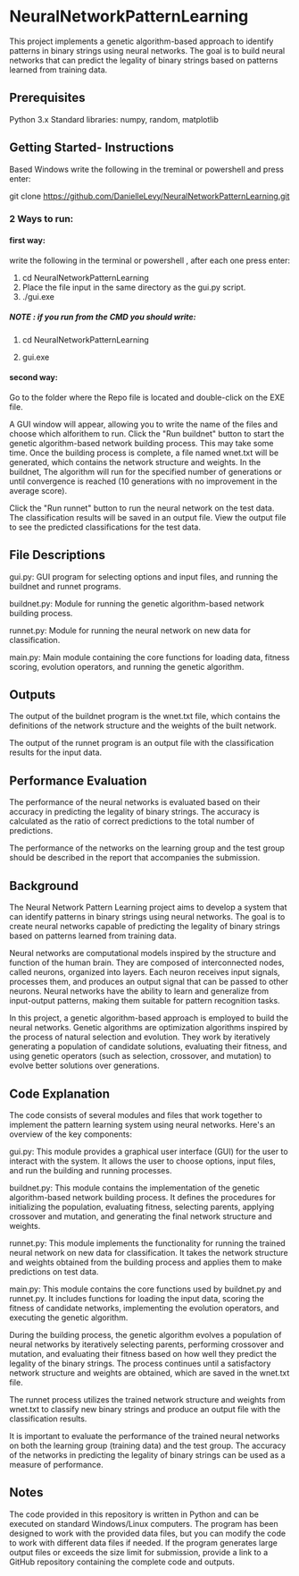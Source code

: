 # NeuralNetworkPatternLearning
This project implements a genetic algorithm-based approach to identify patterns in binary strings using neural networks. The goal is to build neural networks that can predict the legality of binary strings based on patterns learned from training data.

## Prerequisites
Python 3.x
Standard libraries: numpy, random, matplotlib

## Getting Started- Instructions
Based Windows
write the following in the treminal or powershell and press enter:

git clone https://github.com/DanielleLevy/NeuralNetworkPatternLearning.git
### 2 Ways to run:
#### first way:

write the following in the terminal or powershell , after each one press enter:

1. cd NeuralNetworkPatternLearning
2. Place the file input in the same directory as the gui.py script.
2. ./gui.exe

##### NOTE : if you run from the CMD you should write: 

1. cd NeuralNetworkPatternLearning

2. gui.exe


#### second way:
Go to the folder where the Repo file is located and double-click on the EXE file.



A GUI window will appear, allowing you to write the name of the files and choose which alforithem to run.
Click the "Run buildnet" button to start the genetic algorithm-based network building process. This may take some time.
Once the building process is complete, a file named wnet.txt will be generated, which contains the network structure and weights.
In the buildnet, The algorithm will run for the specified number of generations or until convergence is reached (10 generations with no improvement in the average score).


Click the "Run runnet" button to run the neural network on the test data. The classification results will be saved in an output file.
View the output file to see the predicted classifications for the test data.



## File Descriptions
gui.py: GUI program for selecting options and input files, and running the buildnet and runnet programs.

buildnet.py: Module for running the genetic algorithm-based network building process.

runnet.py: Module for running the neural network on new data for classification.

main.py: Main module containing the core functions for loading data, fitness scoring, evolution operators, and running the genetic algorithm.


## Outputs
The output of the buildnet program is the wnet.txt file, which contains the definitions of the network structure and the weights of the built network.

The output of the runnet program is an output file with the classification results for the input data.

## Performance Evaluation
The performance of the neural networks is evaluated based on their accuracy in predicting the legality of binary strings. The accuracy is calculated as the ratio of correct predictions to the total number of predictions.

The performance of the networks on the learning group and the test group should be described in the report that accompanies the submission.
## Background
The Neural Network Pattern Learning project aims to develop a system that can identify patterns in binary strings using neural networks. The goal is to create neural networks capable of predicting the legality of binary strings based on patterns learned from training data.

Neural networks are computational models inspired by the structure and function of the human brain. They are composed of interconnected nodes, called neurons, organized into layers. Each neuron receives input signals, processes them, and produces an output signal that can be passed to other neurons. Neural networks have the ability to learn and generalize from input-output patterns, making them suitable for pattern recognition tasks.

In this project, a genetic algorithm-based approach is employed to build the neural networks. Genetic algorithms are optimization algorithms inspired by the process of natural selection and evolution. They work by iteratively generating a population of candidate solutions, evaluating their fitness, and using genetic operators (such as selection, crossover, and mutation) to evolve better solutions over generations.

## Code Explanation
The code consists of several modules and files that work together to implement the pattern learning system using neural networks. Here's an overview of the key components:

gui.py: This module provides a graphical user interface (GUI) for the user to interact with the system. It allows the user to choose options, input files, and run the building and running processes.

buildnet.py: This module contains the implementation of the genetic algorithm-based network building process. It defines the procedures for initializing the population, evaluating fitness, selecting parents, applying crossover and mutation, and generating the final network structure and weights.

runnet.py: This module implements the functionality for running the trained neural network on new data for classification. It takes the network structure and weights obtained from the building process and applies them to make predictions on test data.

main.py: This module contains the core functions used by buildnet.py and runnet.py. It includes functions for loading the input data, scoring the fitness of candidate networks, implementing the evolution operators, and executing the genetic algorithm.


During the building process, the genetic algorithm evolves a population of neural networks by iteratively selecting parents, performing crossover and mutation, and evaluating their fitness based on how well they predict the legality of the binary strings. The process continues until a satisfactory network structure and weights are obtained, which are saved in the wnet.txt file.

The runnet process utilizes the trained network structure and weights from wnet.txt to classify new binary strings and produce an output file with the classification results.

It is important to evaluate the performance of the trained neural networks on both the learning group (training data) and the test group. The accuracy of the networks in predicting the legality of binary strings can be used as a measure of performance.

## Notes
The code provided in this repository is written in Python and can be executed on standard Windows/Linux computers.
The program has been designed to work with the provided data files, but you can modify the code to work with different data files if needed.
If the program generates large output files or exceeds the size limit for submission, provide a link to a GitHub repository containing the complete code and outputs.
